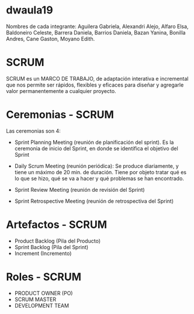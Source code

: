 # dwaula19
Nombres de cada integrante: 
Aguilera Gabriela,
Alexandri Alejo,
Alfaro Elsa,
Baldoneiro Celeste,
Barrera Daniela,
Barrios Daniela,
Bazan Yanina,
Bonilla Andres,
Cane Gaston,
Moyano Edith.



# SCRUM
SCRUM es un MARCO DE TRABAJO, de adaptación interativa e incremental que nos permite ser rápidos, flexibles y eficaces para diseñar y agregarle valor permanentemente a cualquier proyecto.


# Ceremonias - SCRUM
Las ceremonias son 4:

- Sprint Planning Meeting (reunión de planificación del sprint). Es la ceremonia de inicio del Sprint, en donde se identifica el objetivo del Sprint

 
- Daily Scrum Meeting  (reunión periódica):
  Se produce diariamente, y tiene un máximo de 20 min. de duración. 
  Tiene por objeto tratar qué es lo que se hizo, qué se va a hacer y qué problemas se han encontrado.
  
- Sprint Review Meeting (reunión de revisión del Sprint)


- Sprint Retrospective Meeting (reunión de retrospectiva del Sprint)
 

# Artefactos - SCRUM
 - Product Backlog (Pila del Producto)
 - Sprint Backlog (Pila del Sprint)
 - Increment (Incremento)


# Roles - SCRUM
- PRODUCT OWNER (PO)
- SCRUM MASTER
- DEVELOPMENT TEAM

